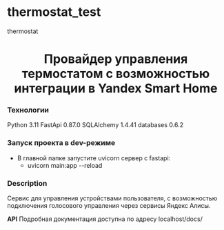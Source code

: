 # thermostat_test
thermostat

<h1 align="center">Провайдер управления термостатом с возможностью интеграции в Yandex Smart Home</h1>


### Технологии
Python 3.11
FastApi 0.87.0
SQLAlchemy 1.4.41
databases 0.6.2


### Запуск проекта в dev-режиме
- В главной папке запустите uvicorn сервер с fastapi:
    - uvicorn main:app --reload

### Description
Сервис для управления устройствами пользователя, с возможностью подключения голосового управления через сервисы Яндекс Алисы.

**API**
Подробная документация доступна по адресу localhost/docs/
